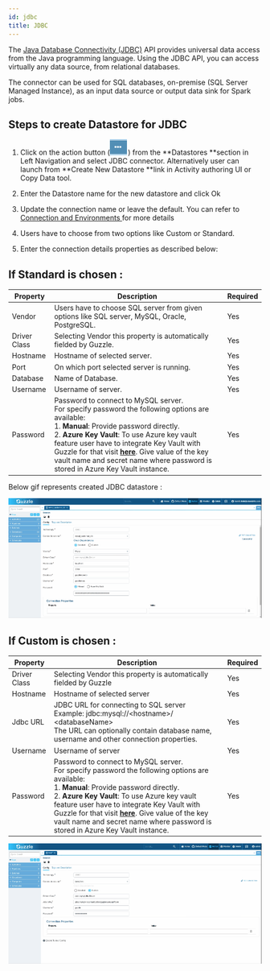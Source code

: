 ```yaml
---
id: jdbc
title: JDBC
---
```


The [Java Database Connectivity (JDBC)](https://docs.oracle.com/javase/tutorial/jdbc/basics/index.html) API provides universal data access from the Java programming language. Using the JDBC API, you can access virtually any data source, from relational databases.

The connector can be used for SQL databases, on-premise (SQL Server Managed Instance), as an input data source or output data sink for Spark jobs.

## Steps to create Datastore for JDBC

1. Click on the action button (![image alt text](/img/docs/how-to-guides/datastores/server_file_system_0.png)) from the **Datastores **section in Left Navigation and select JDBC connector. Alternatively user can launch from **Create New Datastore **link in Activity authoring UI or Copy Data tool.

2. Enter the Datastore name for the new datastore and click Ok

3. Update the connection name or leave the default. You can refer to [Connection and Environments ](../connection_and_environment/connection_and_environment) for more details

4. Users have to choose from two options like Custom or Standard.

5. Enter the connection details properties as described below:

## If Standard is chosen : 
|Property|Description|Required|
|--- |--- |--- |
|Vendor|Users have to choose SQL server from given options like SQL server, MySQL, Oracle, PostgreSQL.|Yes|
|Driver Class|Selecting Vendor this property is automatically fielded by Guzzle.|Yes|
|Hostname|Hostname of selected server.|Yes|
|Port|On which port selected server is running.|Yes|
|Database|Name of Database.|Yes|
|Username|Username of server.|Yes|
|Password|Password to connect to MySQL server.<br/> For specify password the following options are available:<br/>1. **Manual**: Provide password directly. <br/>2. **Azure Key Vault**: To use Azure key vault feature user have to integrate Key Vault with Guzzle for that visit **[here](../../features/how_key_vault_is_used_to_integrate_guzzle)**. Give value of the key vault name and secret name where password is stored in Azure Key Vault instance.|Yes|


 Below gif represents created JDBC datastore :


<a href="https://guzzle.justanalytics.com/img/docs/how-to-guides/datastores/jdbc_1.gif" target="_self" >
    <img width="825" src="/img/docs/how-to-guides/datastores/jdbc_1.gif" />
</a>

## If Custom is chosen :

|Property|Description|Required|
|--- |--- |--- |
|Driver Class|Selecting Vendor this property is automatically fielded by Guzzle|Yes|
|Hostname|Hostname of selected server|Yes|
|Jdbc URL|JDBC URL for connecting to SQL server<br /> Example: jdbc:mysql://&lt;hostname&gt;/ &lt;databaseName&gt;<br /> The URL can optionally contain database name, username and other connection properties.|Yes|
|Username|Username of server|Yes|
|Password|Password to connect to MySQL server.<br/> For specify password the following options are available:<br/>1. **Manual**: Provide password directly. <br/>2. **Azure Key Vault**: To use Azure key vault feature user have to integrate Key Vault with Guzzle for that visit **[here](../../features/how_key_vault_is_used_to_integrate_guzzle)**. Give value of the key vault name and secret name where password is stored in Azure Key Vault instance.|Yes|

<a href="https://guzzle.justanalytics.com/img/docs/how-to-guides/datastores/jdbc_2.gif" target="_self" >
    <img width="825" src="/img/docs/how-to-guides/datastores/jdbc_2.gif" />
</a>